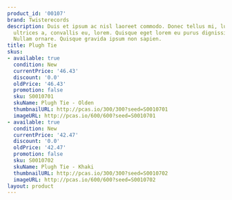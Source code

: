 ```yaml
---
product_id: '00107'
brand: Twisterecords
description: Duis et ipsum ac nisl laoreet commodo. Donec tellus mi, luctus sit amet,
  ultrices a, convallis eu, lorem. Quisque eget lorem eu purus dignissim ultricies.
  Nullam ornare. Quisque gravida ipsum non sapien.
title: Plugh Tie
skus:
- available: true
  condition: New
  currentPrice: '46.43'
  discount: '0.0'
  oldPrice: '46.43'
  promotion: false
  sku: S0010701
  skuName: Plugh Tie - Olden
  thumbnailURL: http://pcas.io/300/300?seed=S0010701
  imageURL: http://pcas.io/600/600?seed=S0010701
- available: true
  condition: New
  currentPrice: '42.47'
  discount: '0.0'
  oldPrice: '42.47'
  promotion: false
  sku: S0010702
  skuName: Plugh Tie - Khaki
  thumbnailURL: http://pcas.io/300/300?seed=S0010702
  imageURL: http://pcas.io/600/600?seed=S0010702
layout: product
---
```

